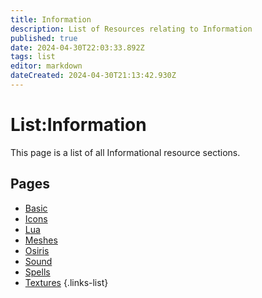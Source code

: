 ```yaml
---
title: Information
description: List of Resources relating to Information
published: true
date: 2024-04-30T22:03:33.892Z
tags: list
editor: markdown
dateCreated: 2024-04-30T21:13:42.930Z
---
```


# List:Information
This page is a list of all Informational resource sections.

## Pages
- [Basic](Basic)
- [Icons](Icons)
- [Lua](Lua)
- [Meshes](Meshes)
- [Osiris](Osiris)
- [Sound](Sound)
- [Spells](Spells)
- [Textures](Textures)
{.links-list}

